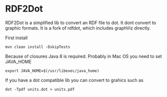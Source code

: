 RDF2Dot
======

RDF2Dot is a simplified lib to convert an RDF file to dot. It dont convert to graphic formats.
It is a fork of rdfdot, which includes graphViz directly. 

First install

	mvn clean install -DskipTests

Because of closures Java 8 is required. Probably in Mac OS you need to set JAVA_HOME

	export JAVA_HOME=$(/usr/libexec/java_home)
	
If you have a dot compatible lib you can convert to grahics such as

	dot -Tpdf units.dot > units.pdf

    